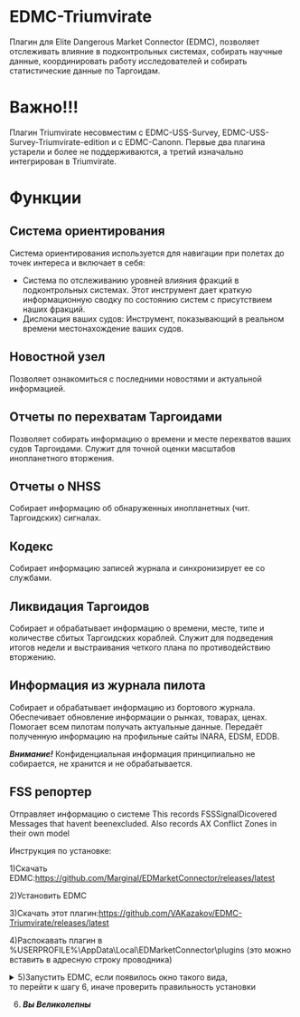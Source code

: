 ﻿# EDMC-Triumvirate
Плагин для Elite Dangerous Market Connector (EDMC), позволяет отслеживать влияние в подконтрольных системах,
собирать научные данные, координировать работу исследователей и собирать статистические данные по Таргоидам.

# Важно!!!

Плагин Triumvirate несовместим с EDMC-USS-Survey, EDMC-USS-Survey-Triumvirate-edition и с EDMC-Canonn. 
Первые два плагина устарели и более не поддерживаются, а третий изначально интегрирован в Triumvirate.

# Функции
  
## Система ориентирования

Система ориентирования используется для навигации  при полетах до точек интереса и включает в себя:
 
 * Система по отслеживанию уровней влияния фракций в подконтрольных системах. Этот инструмент дает краткую информационную сводку по состоянию систем с присутствием наших фракций.
 * Дислокация  ваших судов: Инструмент, показывающий в реальном времени местонахождение ваших судов.
 

## Новостной узел

Позволяет ознакомиться с последними новостями и актуальной информацией.

## Отчеты по перехватам Таргоидами

Позволяет собирать информацию о времени и месте перехватов ваших судов Таргоидами. Служит для точной оценки масштабов инопланетного вторжения.

## Отчеты о NHSS

Собирает информацию об обнаруженных инопланетных (чит. Таргоидских) сигналах.

## Кодекс

Собирает информацию записей журнала и синхронизирует ее со службами.

## Ликвидация Таргоидов
Собирает и обрабатывает информацию о времени, месте, типе и количестве сбитых Таргоидских кораблей. Служит для подведения итогов недели и выстраивания четкого плана по противодействию вторжению.

## Информация из журнала пилота

Собирает и обрабатывает информацию из бортового журнала. Обеспечивает обновление информации о рынках, товарах, ценах. Помогает всем пилотам получать актуальные данные. Передаёт полученную информацию на профильные сайты INARA, EDSM, EDDB. 

***Внимание!*** Конфиденциальная информация принципиально не собирается, не хранится и не обрабатывается.

## FSS репортер
Отправляет информацию о системе
This records FSSSignalDicovered Messages that havent beenexcluded. Also records AX Conflict Zones in their own model

Инструкция по установке:

   1)Скачать EDMC:https://github.com/Marginal/EDMarketConnector/releases/latest

   2)Установить EDMC 

   3)Скачать этот плагин:https://github.com/VAKazakov/EDMC-Triumvirate/releases/latest

   4)Распокавать плагин в %USERPROFILE%\AppData\Local\EDMarketConnector\plugins (это можно вставить в адресную строку проводника)

<details> 
  <summary>5)Запустить EDMC, если появилось окно такого вида,</summary>
  <img src="https://github.com/VAKazakov/EDMC-Triumvirate/blob/master/.vs/EDMC-Main.PNG " alt="Скрин окна"> 
</details>
   то перейти к шагу 6, иначе проверить правильность установки
   
   6) ***Вы Великолепны***
